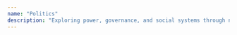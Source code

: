 ```yaml
---
name: "Politics"
description: "Exploring power, governance, and social systems through narrative"
---
```

